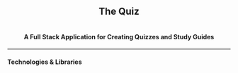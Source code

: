 <div align="center">
  <h2>The Quiz</h2>
  <a href="https://github.com/VPYen/TheQuiz">
    <img src="" alt="" />
  </a>
  <h4>
    A Full Stack Application for Creating Quizzes and Study Guides
  </h4>
</div>

---

#### Technologies & Libraries









<!-- MARKDOWN LINKS & IMAGES -->
<!-- https://www.markdownguide.org/basic-syntax/#reference-style-links -->
